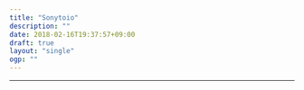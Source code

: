 ```yaml
---
title: "Sonytoio"
description: ""
date: 2018-02-16T19:37:57+09:00
draft: true
layout: "single"
ogp: ""
---
```

---

